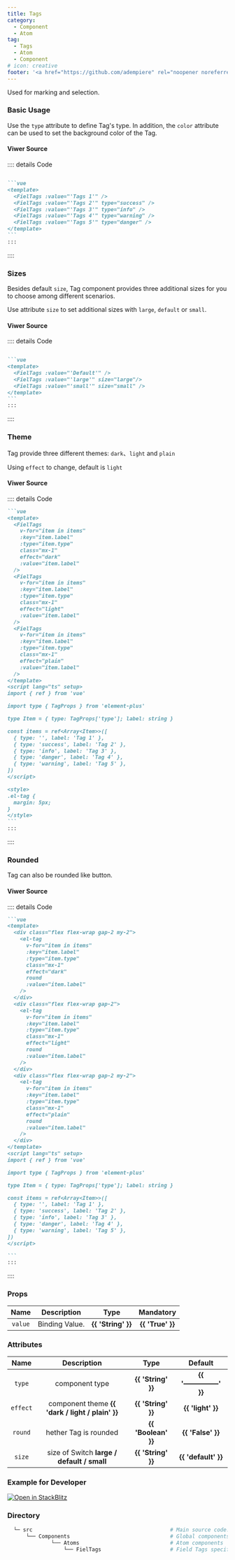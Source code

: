 ```yaml
---
title: Tags
category:
  - Component
  - Atom
tag:
  - Tags
  - Atom
  - Component
# icon: creative
footer: '<a href="https://github.com/adempiere" rel="noopener noreferrer" target="_blank">ADempiere Community</a> | <a href="https://www.adempiere.io/about/site">About Site</a>'
---
```


<span>

Used for marking and selection.

### Basic Usage

Use the `type` attribute to define Tag's type. In addition, the `color` attribute can be used to set the background color of the Tag.


<TagsBasic />

#### Viwer Source

:::: details Code

````md

```vue
<template>
  <FielTags :value="'Tags 1'" />
  <FielTags :value="'Tags 2'" type="success" />
  <FielTags :value="'Tags 3'" type="info" />
  <FielTags :value="'Tags 4'" type="warning" />
  <FielTags :value="'Tags 5'" type="danger" />
</template>
```
:::
````
::::

### Sizes

Besides default `size`, Tag component provides three additional sizes for you to choose among different scenarios.

Use attribute `size` to set additional sizes with `large`, `default` or `small`.


<TagsSizes />

#### Viwer Source

:::: details Code

````md

```vue
<template>
  <FielTags :value="'Default'" />
  <FielTags :value="'large'" size="large"/>
  <FielTags :value="'small'" size="small" />
</template>
```
:::
````
::::

### Theme

Tag provide three different themes: `dark`、`light` and `plain`

Using `effect` to change, default is `light`


<TagsTheme />

#### Viwer Source

:::: details Code

````md
```vue
<template>
  <FielTags
    v-for="item in items"
    :key="item.label"
    :type="item.type"
    class="mx-1"
    effect="dark"
    :value="item.label"
  />
  <FielTags
    v-for="item in items"
    :key="item.label"
    :type="item.type"
    class="mx-1"
    effect="light"
    :value="item.label"
  />
  <FielTags
    v-for="item in items"
    :key="item.label"
    :type="item.type"
    class="mx-1"
    effect="plain"
    :value="item.label"
  />
</template>
<script lang="ts" setup>
import { ref } from 'vue'

import type { TagProps } from 'element-plus'

type Item = { type: TagProps['type']; label: string }

const items = ref<Array<Item>>([
  { type: '', label: 'Tag 1' },
  { type: 'success', label: 'Tag 2' },
  { type: 'info', label: 'Tag 3' },
  { type: 'danger', label: 'Tag 4' },
  { type: 'warning', label: 'Tag 5' },
])
</script>

<style>
.el-tag {
  margin: 5px;
}
</style>
```
:::
````
::::
### Rounded

Tag can also be rounded like button.


<TagsRounded />

#### Viwer Source
:::: details Code

````md
```vue
<template>
  <div class="flex flex-wrap gap-2 my-2">
    <el-tag
      v-for="item in items"
      :key="item.label"
      :type="item.type"
      class="mx-1"
      effect="dark"
      round
      :value="item.label"
    />
  </div>
  <div class="flex flex-wrap gap-2">
    <el-tag
      v-for="item in items"
      :key="item.label"
      :type="item.type"
      class="mx-1"
      effect="light"
      round
      :value="item.label"
    />
  </div>
  <div class="flex flex-wrap gap-2 my-2">
    <el-tag
      v-for="item in items"
      :key="item.label"
      :type="item.type"
      class="mx-1"
      effect="plain"
      round
      :value="item.label"
    />
  </div>
</template>
<script lang="ts" setup>
import { ref } from 'vue'

import type { TagProps } from 'element-plus'

type Item = { type: TagProps['type']; label: string }

const items = ref<Array<Item>>([
  { type: '', label: 'Tag 1' },
  { type: 'success', label: 'Tag 2' },
  { type: 'info', label: 'Tag 3' },
  { type: 'danger', label: 'Tag 4' },
  { type: 'warning', label: 'Tag 5' },
])
</script>

```
:::
````
::::


### Props

  |   Name    | Description | Type  | Mandatory |
  | :---------: | :-----------: | :-----------------: | :-----------: |
  |    `value`  | Binding Value.  | <el-tag effect="Light">  **{{ 'String' }}** </el-tag>  |  <el-tag effect="dark" round > **{{ 'True' }}** </el-tag> |


### Attributes

  |   Name    | Description | Type   | Default |
  | :---------: | :-----------: | :-----------------: | :-----------: |
  | `type`    | component type | <el-tag effect="Light">  **{{ 'String' }}** </el-tag> | <el-tag effect="dark" round > **{{ '—————' }}** </el-tag> |
  | `effect`    | component theme <el-tag effect="Light">  **{{ 'dark / light / plain' }}** </el-tag>  | <el-tag effect="Light">  **{{ 'String' }}** </el-tag> | <el-tag effect="dark" round > **{{ 'light' }}** </el-tag> |
  | `round`    | hether Tag is rounded | <el-tag effect="Light">  **{{ 'Boolean' }}** </el-tag> | <el-tag effect="dark" round > **{{ 'False' }}** </el-tag> |
  | `size`    |  size of Switch <el-tag effect=Light> **large / default / small** </el-tag>  | <el-tag effect="Light"> <el-tag effect="Light">  **{{ 'String' }}** </el-tag></el-tag> | <el-tag effect="dark" round > **{{ 'default' }}** </el-tag> |

### Example for Developer


[![Open in StackBlitz](https://developer.stackblitz.com/img/open_in_stackblitz.svg)](https://stackblitz.com/edit/fields-tags?file=app.vue)


### Directory


```bash
  └─ src                                            # Main source code.
      └── Components                                # Global components
              └── Atoms                             # Atom components
                  └── FielTags                      # Field Tags specific components.
```
</span>

<style>
	:root {
	--content-width: 1300px !important;
	}
</style>
